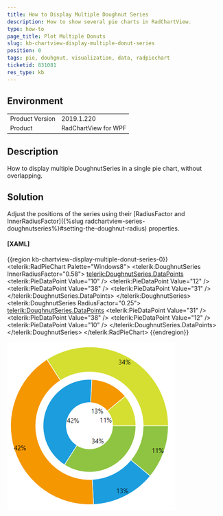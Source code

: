 ```yaml
---
title: How to Display Multiple Doughnut Series
description: How to show several pie charts in RadChartView.
type: how-to
page_title: Plot Multiple Donuts
slug: kb-chartview-display-multiple-donut-series
position: 0
tags: pie, douhgnut, visualization, data, radpiechart
ticketid: 831081
res_type: kb
---
```


## Environment

<table>
	<tr>
		<td>Product Version</td>
		<td>2019.1.220</td>
	</tr>
	<tr>
		<td>Product</td>
		<td>RadChartView for WPF</td>
	</tr>
</table>

## Description

How to display multiple DoughnutSeries in a single pie chart, without overlapping.

## Solution

Adjust the positions of the series using their [RadiusFactor and InnerRadiusFactor]({%slug radchartview-series-doughnutseries%}#setting-the-doughnut-radius) properties.

#### __[XAML]__
{{region kb-chartview-display-multiple-donut-series-0}}
	<telerik:RadPieChart Palette="Windows8">
		<telerik:DoughnutSeries InnerRadiusFactor="0.58">
			<telerik:DoughnutSeries.DataPoints>
				<telerik:PieDataPoint Value="10" />
				<telerik:PieDataPoint Value="12" />
				<telerik:PieDataPoint Value="38" />
				<telerik:PieDataPoint Value="31" />
			</telerik:DoughnutSeries.DataPoints>
		</telerik:DoughnutSeries>
		<telerik:DoughnutSeries RadiusFactor="0.25">
			<telerik:DoughnutSeries.DataPoints>
				<telerik:PieDataPoint Value="31" />
				<telerik:PieDataPoint Value="38" />
				<telerik:PieDataPoint Value="12" />
				<telerik:PieDataPoint Value="10" />
			</telerik:DoughnutSeries.DataPoints>
		</telerik:DoughnutSeries>
	</telerik:RadPieChart>
{{endregion}}

![WPF ](images/kb-chartview-display-multiple-donut-series-0.png)
